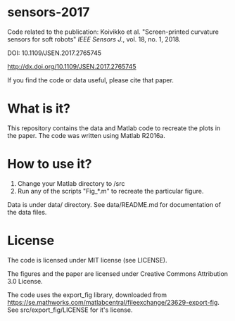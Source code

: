 # sensors-2017

Code related to the publication: Koivikko et al. "Screen-printed curvature sensors for soft robots" *IEEE Sensors J.*, vol. 18, no. 1, 2018.

DOI: 10.1109/JSEN.2017.2765745

http://dx.doi.org/10.1109/JSEN.2017.2765745

If you find the code or data useful, please cite that paper.

What is it?
===========

This repository contains the data and Matlab code to recreate the plots in the paper. The code was written using Matlab R2016a.

How to use it?
==============

1. Change your Matlab directory to <reposity>/src
2. Run any of the scripts "Fig_*.m" to recreate the particular figure.

Data is under data/ directory. See data/README.md for documentation of the data files.

License
=======

The code is licensed under MIT license (see LICENSE).

The figures and the paper are licensed under  Creative Commons Attribution 3.0 License.

The code uses the export_fig library, downloaded from https://se.mathworks.com/matlabcentral/fileexchange/23629-export-fig. See src/export_fig/LICENSE for it's license.
